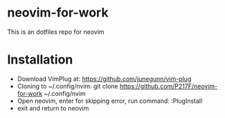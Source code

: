 # neovim-for-work
This is an dotfiles repo for neovim  

# Installation
- Download VimPlug at: https://github.com/junegunn/vim-plug  
- Cloning to ~/.config/nvim: git clone https://github.com/P217F/neovim-for-work ~/.config/nvim  
- Open neovim, enter for skipping error, run command: :PlugInstall  
- exit and return to neovim
